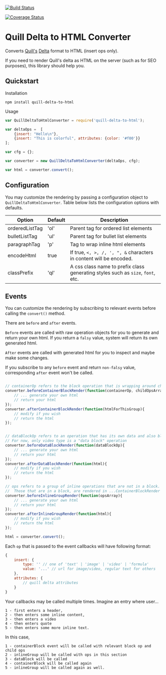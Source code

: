 [![Build Status](https://travis-ci.org/nozer/quill-delta-to-html.svg?branch=master)](https://travis-ci.org/nozer/quill-delta-to-html) 

[![Coverage Status](https://coveralls.io/repos/github/nozer/quill-delta-to-html/badge.svg?branch=master)](https://coveralls.io/github/nozer/quill-delta-to-html?branch=master)


# Quill Delta to HTML Converter #
Converts [Quill's](https://quilljs.com) [Delta](https://quilljs.com/docs/delta/) format to HTML (insert ops only).

If you need to render Quill's delta as HTML on the server (such as for SEO purposes), this library should help you. 

## Quickstart ## 

Installation
```
npm install quill-delta-to-html
```

Usage
```javascript
var QuillDeltaToHtmlConverter = require('quill-delta-to-html');

var deltaOps =  [
    {insert: "Hello\n"},
    {insert: "This is colorful", attributes: {color: '#f00'}}
];

var cfg = {};

var converter = new QuillDeltaToHtmlConverter(deltaOps, cfg);

var html = converter.convert(); 
```

## Configuration ## 

You may customize the rendering by passing a configuration object to `QuillDeltaToHtmlConverter`. Table below lists the configuration options with defaults.

|Option | Default | Description 
|---|---|---|
|orderedListTag| 'ol' | Parent tag for ordered list elements |
|bulletListTag| 'ul' | Parent tag for bullet list elements|
|paragraphTag| 'p' | Tag to wrap inline html elements|
|encodeHtml| true | If true, `<, >, /, ', ", &` characters in content will be encoded.|
|classPrefix| 'ql' | A css class name to prefix class generating styles such as `size`, `font`, etc. |

## Events ##

You can customize the rendering by subscribing to relevant events before calling the `convert()` method. 

There are `before` and `after` events. 

`Before` events are called with raw operation objects for you to generate and return your own html. If you return a `falsy` value, system will return its own generated html. 

`After` events are called with generated html for you to inspect and maybe make some changes.

If you subscribe to any `before` event and return `non-falsy` value, corresponding `after` event won't be called. 

```javascript

// containerOp refers to the block operation that is wrapping around child operations
converter.beforeContainerBlockRender(function(containerOp, childOpsArray){
    // ... generate your own html 
    // return your html
});
converter.afterContainerBlockRender(function(htmlForThisGroup){
    // modify if you wish
    // return the html
});


// dataBlockOp refers to an operation that has its own data and also block.
// For now, only video type is a "data block" operation
converter.beforeDataBlockRender(function(dataBlockOp){
    // ... generate your own html 
    // return your html
});
converter.afterDataBlockRender(function(html){
    // modify if you wish
    // return the html
});

// ops refers to a group of inline operations that are not in a block. 
//  Those that are in a block, are rendered in ...ContainerBlockRender events
converter.beforeInlineGroupRender(function(opsArray){
    // ... generate your own html 
    // return your html
});
converter.afterInlineGroupRender(function(html){
    // modify if you wish
    // return the html
});

html = converter.convert();

```

Each `op` that is passed to the event callbacks will have following format: 

```javascript
{
    insert: {
        type: '' // one of 'text' | 'image' | 'video' | 'formula' 
        value: '...' // url for image/video, regular text for others 
    },
    attributes: {
        // quill delta attributes
    }
}
```

Your callbacks may be called multiple times. Imagine an entry where user...

    1 - first enters a header, 
    2 - then enters some inline content,
    3 - then enters a video
    4 - then enters quote 
    5 - then enters some more inline text. 

In this case, 

    1 - containerBlock event will be called with relevant block op and child ops
    2 - inlineGroup will be called with ops in this section
    3 - dataBlock will be called
    4 - containerBlock will be called again
    5 - inlineGroup will be called again as well. 




